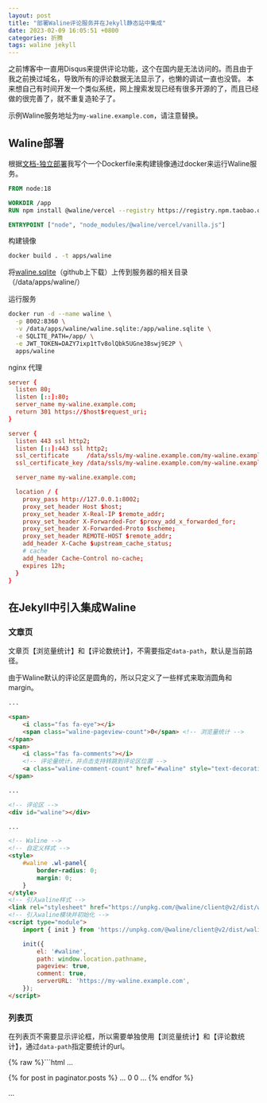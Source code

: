 ```yaml
---
layout: post
title: "部署Waline评论服务并在Jekyll静态站中集成"
date: 2023-02-09 16:05:51 +0800
categories: 折腾
tags: waline jekyll
---
```


之前博客中一直用Disqus来提供评论功能，这个在国内是无法访问的。而且由于我之前换过域名，导致所有的评论数据无法显示了，也懒的调试一直也没管。
本来想自己有时间开发一个类似系统，网上搜索发现已经有很多开源的了，而且已经做的很完善了，就不重复造轮子了。

示例Waline服务地址为`my-waline.example.com`，请注意替换。

## Waline部署

根据[文档-独立部署](https://waline.js.org/guide/deploy/vps.html)我写个一个Dockerfile来构建镜像通过docker来运行Waline服务。

```Dockerfile
FROM node:18

WORKDIR /app
RUN npm install @waline/vercel --registry https://registry.npm.taobao.org

ENTRYPOINT ["node", "node_modules/@waline/vercel/vanilla.js"]
```

构建镜像

```bash
docker build . -t apps/waline
```

将[waline.sqlite](https://github.com/walinejs/waline/blob/main/assets/waline.sqlite)（github上下载）上传到服务器的相关目录（/data/apps/waline/）

运行服务

```bash
docker run -d --name waline \
  -p 8002:8360 \
  -v /data/apps/waline/waline.sqlite:/app/waline.sqlite \
  -e SQLITE_PATH=/app/ \
  -e JWT_TOKEN=DAZY7ixp1tTv8olQbk5UGne3Bswj9E2P \
  apps/waline
```

nginx 代理

```conf
server {
  listen 80;
  listen [::]:80;
  server_name my-waline.example.com;
  return 301 https://$host$request_uri;
}

server {
  listen 443 ssl http2;
  listen [::]:443 ssl http2;
  ssl_certificate     /data/ssls/my-waline.example.com/my-waline.example.com.pem;
  ssl_certificate_key /data/ssls/my-waline.example.com/my-waline.example.com.key;

  server_name my-waline.example.com;

  location / {
    proxy_pass http://127.0.0.1:8002;
    proxy_set_header Host $host;
    proxy_set_header X-Real-IP $remote_addr;
    proxy_set_header X-Forwarded-For $proxy_add_x_forwarded_for;
    proxy_set_header X-Forwarded-Proto $scheme;
    proxy_set_header REMOTE-HOST $remote_addr;
    add_header X-Cache $upstream_cache_status;
    # cache
    add_header Cache-Control no-cache;
    expires 12h;
  }
}
```

## 在Jekyll中引入集成Waline

### 文章页

文章页【浏览量统计】和【评论数统计】，不需要指定`data-path`，默认是当前路径。

由于Waline默认的评论区是圆角的，所以只定义了一些样式来取消圆角和margin。

```html
...

<span>
    <i class="fas fa-eye"></i>
    <span class="waline-pageview-count">0</span> <!-- 浏览量统计 -->
</span>	
<span>
    <i class="fas fa-comments"></i>
    <!-- 评论量统计，并点击支持转跳到评论区位置 -->
    <a class="waline-comment-count" href="#waline" style="text-decoration: none; color: #959595;">0</a>
</span>	

...

<!-- 评论区 -->
<div id="waline"></div>

...

<!-- Waline -->
<!-- 自定义样式 -->
<style>
	#waline .wl-panel{
		border-radius: 0;
		margin: 0;
	}
</style>
<!-- 引入waline样式 -->
<link rel="stylesheet" href="https://unpkg.com/@waline/client@v2/dist/waline.css" />
<!-- 引入waline模块并初始化 -->
<script type="module">
    import { init } from 'https://unpkg.com/@waline/client@v2/dist/waline.mjs';

    init({
        el: '#waline',
        path: window.location.pathname,
        pageview: true,
        comment: true,
        serverURL: 'https://my-waline.example.com',
    });
</script>
```

### 列表页

在列表页不需要显示评论框，所以需要单独使用【浏览量统计】和【评论数统计】，通过`data-path`指定要统计的url。

{% raw %}```html
...

{% for post in paginator.posts %}
    ...
    <span>
        <i class="fas fa-eye"></i>
        <span class="waline-pageview-count" data-path="{{ post.url }}">0</span>
    </span>	
    <span>
        <i class="fas fa-comments"></i>
        <span class="waline-comment-count" data-path="{{ post.url }}">0</span>
    </span>	
    ...
{% endfor %}

...

<!-- Waline -->
<script type="module">
    import { pageviewCount, commentCount } from 'https://unpkg.com/@waline/client@v2/dist/waline.mjs';
    let serverURL = 'https://my-waline.example.com';
    pageviewCount({
        path: window.location.pathname,
        serverURL: serverURL,
    });
    commentCount({
        path: window.location.pathname,
        serverURL: serverURL,
    });
</script>
```{% endraw %}